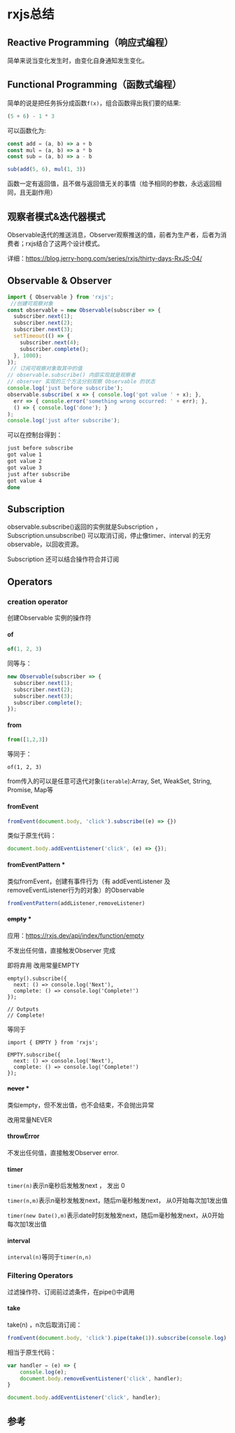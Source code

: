 # rxjs总结

<!-- 个人总结，不绝对正确 -->

## Reactive Programming（响应式编程）

简单来说当变化发生时，由变化自身通知发生变化。

## Functional Programming（函数式编程）

简单的说是把任务拆分成函数`f(x)`，组合函数得出我们要的结果:

```typescript
(5 + 6) - 1 * 3
```

可以函数化为:

```typescript
const add = (a, b) => a + b
const mul = (a, b) => a * b
const sub = (a, b) => a - b

sub(add(5, 6), mul(1, 3))
```

函数一定有返回值，且不做与返回值无关的事情（给予相同的参数，永远返回相同，且无副作用）

## 观察者模式&迭代器模式

Observable迭代的推送消息，Observer观察推送的值，前者为生产者，后者为消费者；rxjs结合了这两个设计模式。

详细：https://blog.jerry-hong.com/series/rxjs/thirty-days-RxJS-04/

## Observable &  Observer

```typescript
import { Observable } from 'rxjs';
 //创建可观察对象
const observable = new Observable(subscriber => {
  subscriber.next(1);
  subscriber.next(2);
  subscriber.next(3);
  setTimeout(() => {
    subscriber.next(4);
    subscriber.complete();
  }, 1000);
});
 // 订阅可观察对象取其中的值
// observable.subscribe() 内部实现就是观察者
// observer 实现的三个方法分别观察 Observable 的状态 
console.log('just before subscribe');
observable.subscribe( x => { console.log('got value ' + x); },
  err => { console.error('something wrong occurred: ' + err); },
  () => { console.log('done'); }
);
console.log('just after subscribe');
```

可以在控制台得到：

```bash
just before subscribe
got value 1
got value 2
got value 3
just after subscribe
got value 4
done
```

## Subscription 

observable.subscribe()返回的实例就是Subscription  ，Subscription.unsubscribe() 可以取消订阅，停止像timer、interval 的无穷observable，以回收资源。

Subscription 还可以结合操作符合并订阅

## Operators

### creation operator

创建Observable 实例的操作符

#### of

```typescript
of(1, 2, 3)
```

同等与：

```typescript
new Observable(subscriber => {
  subscriber.next(1);
  subscriber.next(2);
  subscriber.next(3);
  subscriber.complete();
});
```

#### from

```typescript
from([1,2,3])
```

等同于：

```
of(1, 2, 3)
```

from传入的可以是任意可迭代对象(`iterable`):Array, Set, WeakSet, String, Promise, Map等

#### fromEvent

```typescript
fromEvent(document.body, 'click').subscribe((e) => {})
```

类似于原生代码：

````typescript
document.body.addEventListener('click', (e) => {});
````

#### fromEventPattern *

<!--不清楚具体应用-->

类似fromEvent，创建有事件行为（有 addEventListener 及 removeEventListener行为的对象）的Observable 

```typescript
fromEventPattern(addListener,removeListener)
```

#### ~~empty~~ *

<!--不清楚具体应用-->

应用：https://rxjs.dev/api/index/function/empty

不发出任何值，直接触发Observer 完成

即将弃用 改用常量EMPTY

```
empty().subscribe({
  next: () => console.log('Next'),
  complete: () => console.log('Complete!')
});

// Outputs
// Complete!
```

等同于

```
import { EMPTY } from 'rxjs';

EMPTY.subscribe({
  next: () => console.log('Next'),
  complete: () => console.log('Complete!')
});
```

#### ~~never~~ *

类似empty，但不发出值，也不会结束，不会抛出异常

改用常量NEVER

#### throwError

不发出任何值，直接触发Observer error.

#### timer

`timer(n)`表示n毫秒后发触发next ， 发出 0 

`timer(n,m)`表示n毫秒发触发next，随后m毫秒触发next， 从0开始每次加1发出值

`timer(new Date(),m)`表示date时刻发触发next，随后m毫秒触发next，从0开始每次加1发出值

#### interval

`interval(n)`等同于`timer(n,n)`

### Filtering Operators

过滤操作符、订阅前过滤条件，在pipe()中调用

#### take

take(n) ，n次后取消订阅：

```typescript
fromEvent(document.body, 'click').pipe(take(1)).subscribe(console.log);
```

相当于原生代码：

```typescript
var handler = (e) => {
	console.log(e);
	document.body.removeEventListener('click', handler); 
}

document.body.addEventListener('click', handler);
```

## 参考

[30 天精通 RxJS]: https://blog.jerry-hong.com/series/rxjs/thirty-days-RxJS-00

[ rxjs ]: https://rxjs.dev/guide/overview

